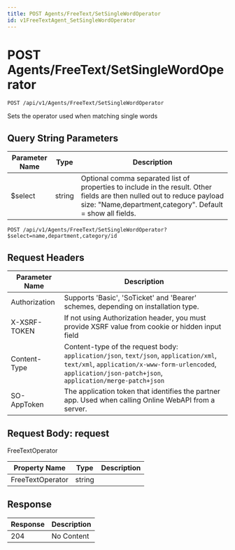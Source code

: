 ```yaml
---
title: POST Agents/FreeText/SetSingleWordOperator
id: v1FreeTextAgent_SetSingleWordOperator
---
```


# POST Agents/FreeText/SetSingleWordOperator

```http
POST /api/v1/Agents/FreeText/SetSingleWordOperator
```

Sets the operator used when matching single words







## Query String Parameters

| Parameter Name | Type |  Description |
|----------------|------|--------------|
| $select | string |  Optional comma separated list of properties to include in the result. Other fields are then nulled out to reduce payload size: "Name,department,category". Default = show all fields. |

```http
POST /api/v1/Agents/FreeText/SetSingleWordOperator?$select=name,department,category/id
```


## Request Headers

| Parameter Name | Description |
|----------------|-------------|
| Authorization  | Supports 'Basic', 'SoTicket' and 'Bearer' schemes, depending on installation type. |
| X-XSRF-TOKEN   | If not using Authorization header, you must provide XSRF value from cookie or hidden input field |
| Content-Type | Content-type of the request body: `application/json`, `text/json`, `application/xml`, `text/xml`, `application/x-www-form-urlencoded`, `application/json-patch+json`, `application/merge-patch+json` |
| SO-AppToken | The application token that identifies the partner app. Used when calling Online WebAPI from a server. |

## Request Body: request  

FreeTextOperator 

| Property Name | Type |  Description |
|----------------|------|--------------|
| FreeTextOperator | string |  |


## Response


| Response | Description |
|----------------|-------------|
| 204 | No Content |